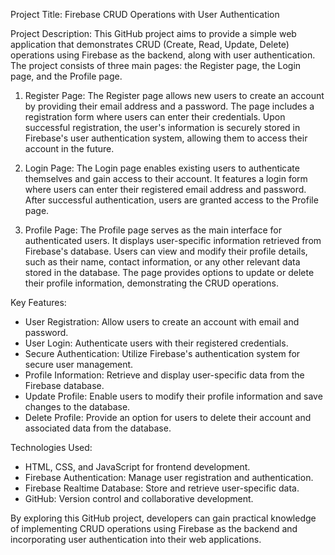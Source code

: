 Project Title: Firebase CRUD Operations with User Authentication

Project Description:
This GitHub project aims to provide a simple web application that demonstrates CRUD (Create, Read, Update, Delete) operations using Firebase as the backend, along with user authentication. The project consists of three main pages: the Register page, the Login page, and the Profile page.

1. Register Page:
The Register page allows new users to create an account by providing their email address and a password. The page includes a registration form where users can enter their credentials. Upon successful registration, the user's information is securely stored in Firebase's user authentication system, allowing them to access their account in the future.

2. Login Page:
The Login page enables existing users to authenticate themselves and gain access to their account. It features a login form where users can enter their registered email address and password. After successful authentication, users are granted access to the Profile page.

3. Profile Page:
The Profile page serves as the main interface for authenticated users. It displays user-specific information retrieved from Firebase's database. Users can view and modify their profile details, such as their name, contact information, or any other relevant data stored in the database. The page provides options to update or delete their profile information, demonstrating the CRUD operations.

Key Features:
- User Registration: Allow users to create an account with email and password.
- User Login: Authenticate users with their registered credentials.
- Secure Authentication: Utilize Firebase's authentication system for secure user management.
- Profile Information: Retrieve and display user-specific data from the Firebase database.
- Update Profile: Enable users to modify their profile information and save changes to the database.
- Delete Profile: Provide an option for users to delete their account and associated data from the database.

Technologies Used:
- HTML, CSS, and JavaScript for frontend development.
- Firebase Authentication: Manage user registration and authentication.
- Firebase Realtime Database: Store and retrieve user-specific data.
- GitHub: Version control and collaborative development.

By exploring this GitHub project, developers can gain practical knowledge of implementing CRUD operations using Firebase as the backend and incorporating user authentication into their web applications.
